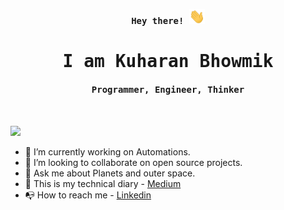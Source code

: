 <div>
  <p align="center"><samp><b> Hey there! <img src="https://github.com/kuharan/kuharan/blob/master/Hi.gif" width="25px"> </b></samp></p>
  <p align="center"><h1 align="center"><samp> I am Kuharan Bhowmik </samp></h1></p>
  <p align="center"><h4 align="center"><samp> Programmer, Engineer, Thinker </samp></h4></p>
  <br>
</div>

![](https://visitor-badge.glitch.me/badge?page_id=kuharan.kuharan)
  
- 🤖 I’m currently working on Automations.
- 🚧 I’m looking to collaborate on open source projects.
- 💬 Ask me about Planets and outer space.
- 📑 This is my technical diary - [Medium](https://medium.com/@kuharan)
- 📭 How to reach me - [Linkedin](https://www.linkedin.com/in/kuharan/)
